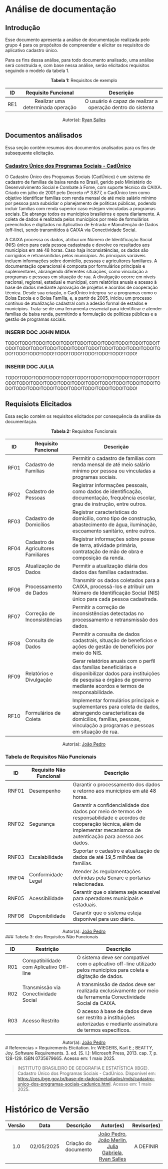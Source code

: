 # Análise de documentação

## Introdução
Esse documento apresenta a análise de documentação realizada pelo grupo 4 para os propósitos de compreender e elicitar os requisitos do aplicativo
cadastro único. 

Para os fins dessa análise, para todo documento analisado, uma análise será construída e, com base nessa análise, serão elicitados requisitos seguindo o modelo da tabela 1.

<center> <b>Tabela 1:</b> Requisitos de exemplo </center>
  
| **ID** | **Requisito Funcional** | **Descrição** |
|:------:|:-----------------------:|:-------------:|
| RE1    | Realizar uma determinada operação | O usuário é capaz de realizar a operação dentro do sistema |

<center>
 Autor(a): <a href="https://github.com/RA-Salles" target="_blank">Ryan Salles</a>
</center>

## Documentos análisados
Essa seção contém resumos dos documentos analisados para os fins de subsequente elicitação. 

### [Cadastro Único dos Programas Sociais - CadÚnico](https://ces.ibge.gov.br/base-de-dados/metadados/mds/cadastro-unico-dos-programas-sociais-cadunico.html)
O Cadastro Único dos Programas Sociais (CadÚnico) é um sistema de cadastro de famílias de baixa renda no Brasil, gerido pelo Ministério do Desenvolvimento Social e Combate à Fome, com suporte técnico da CAIXA. Criado em julho de 2001 pelo Decreto nº 3.877, o CadÚnico tem como objetivo identificar famílias com renda mensal de até meio salário mínimo por pessoa para subsidiar o planejamento de políticas públicas, podendo incluir famílias com renda superior caso estejam vinculadas a programas sociais. Ele abrange todos os municípios brasileiros e opera diariamente. A coleta de dados é realizada pelos municípios por meio de formulários preenchidos e digitados no Aplicativo de Entrada e Manutenção de Dados (off-line), sendo transmitidos à CAIXA via Conectividade Social.

A CAIXA processa os dados, atribui um Número de Identificação Social (NIS) único para cada pessoa cadastrada e devolve os resultados aos municípios em até 48 horas. Caso haja inconsistências, os dados são corrigidos e retransmitidos pelos municípios. As principais variáveis incluem informações sobre domicílio, pessoas e agricultores familiares. A documentação operacional é composta por formulários principais e suplementares, abrangendo diferentes situações, como vinculação a programas e pessoas em situação de rua. A divulgação ocorre em níveis nacional, regional, estadual e municipal, com relatórios anuais e acesso à base de dados mediante aprovação de projetos e acordos de cooperação técnica. Desde sua criação, o CadÚnico integrou-se a programas como o Bolsa Escola e o Bolsa Família, e, a partir de 2005, iniciou um processo contínuo de atualização cadastral com a adesão formal de estados e municípios. Trata-se de uma ferramenta essencial para identificar e atender famílias de baixa renda, permitindo a formulação de políticas públicas e a gestão de programas sociais.

### INSERIR DOC JOHN MIDIA
TODO!TODO!TODO!TODO!TODO!TODO!TODO!TODO!TODO!TODO!TODO!TODO!TODO!TODO!TODO!TODO!TODO!TODO!TODO!TODO!TODO!TODO!TODO!TODO!TODO!TODO!TODO!TODO!TODO!TODO!TODO!TODO!
### INSERIR DOC JULIA
TODO!TODO!TODO!TODO!TODO!TODO!TODO!TODO!TODO!TODO!TODO!TODO!TODO!TODO!TODO!TODO!TODO!TODO!TODO!TODO!TODO!TODO!TODO!TODO!TODO!TODO!TODO!TODO!TODO!TODO!TODO!TODO!

## Requisiots Elicitados
Essa seção contém os requisitos elicitados por consequência da análise da documentação. 

<center> <b>Tabela 2:</b> Requisitos Funcionais </center>

| **ID** | **Requisito Funcional**                                                                 | **Descrição**                                                                                                                                                                                                 |
|--------|-----------------------------------------------------------------------------------------|-------------------------------------------------------------------------------------------------------------------------------------------------------------------------------------------------------------|
| RF01   | Cadastro de Famílias                                                                   | Permitir o cadastro de famílias com renda mensal de até meio salário mínimo por pessoa ou vinculadas a programas sociais.                                                                                   |
| RF02   | Cadastro de Pessoas                                                                    | Registrar informações pessoais, como dados de identificação, documentação, frequência escolar, grau de instrução, entre outros.                                                                             |
| RF03   | Cadastro de Domicílios                                                                 | Registrar características do domicílio, como tipo de construção, abastecimento de água, iluminação, escoamento sanitário, entre outros.                                                                     |
| RF04   | Cadastro de Agricultores Familiares                                                    | Registrar informações sobre posse de terra, atividade primária, contratação de mão de obra e composição da renda.                                                                                           |
| RF05   | Atualização de Dados                                                                   | Permitir a atualização diária dos dados das famílias cadastradas.                                                                                                                                           |
| RF06   | Processamento de Dados                                                                 | Transmitir os dados coletados para a CAIXA, processá-los e atribuir um Número de Identificação Social (NIS) único para cada pessoa cadastrada.                                                              |
| RF07   | Correção de Inconsistências                                                            | Permitir a correção de inconsistências detectadas no processamento e retransmissão dos dados.                                                                                                               |
| RF08   | Consulta de Dados                                                                      | Permitir a consulta de dados cadastrais, situação de benefícios e ações de gestão de benefícios por meio do NIS.                                                                                            |
| RF09   | Relatórios e Divulgação                                                                | Gerar relatórios anuais com o perfil das famílias beneficiárias e disponibilizar dados para instituições de pesquisa e órgãos de governo mediante acordos e termos de responsabilidade.                      |
| RF10   | Formulários de Coleta                                                                  | Implementar formulários principais e suplementares para coleta de dados, abrangendo características de domicílios, famílias, pessoas, vinculação a programas e pessoas em situação de rua.                  |

<center>
 Autor(a): <a href="https://github.com/johnaopedro" target="_blank">João Pedro</a>
</center>

### Tabela de Requisitos Não Funcionais

| **ID** | **Requisito Não Funcional**                                                            | **Descrição**                                                                                                                                                                                                 |
|--------|---------------------------------------------------------------------------------------|-------------------------------------------------------------------------------------------------------------------------------------------------------------------------------------------------------------|
| RNF01  | Desempenho                                                                            | Garantir o processamento dos dados e retorno aos municípios em até 48 horas.                                                                                                                                |
| RNF02  | Segurança                                                                             | Garantir a confidencialidade dos dados por meio de termos de responsabilidade e acordos de cooperação técnica, além de implementar mecanismos de autenticação para acesso aos dados.                         |
| RNF03  | Escalabilidade                                                                        | Suportar o cadastro e atualização de dados de até 19,5 milhões de famílias.                                                                                                                                  |
| RNF04  | Conformidade Legal                                                                    | Atender às regulamentações definidas pela Senarc e portarias relacionadas.                                                                                                                                   |
| RNF05  | Acessibilidade                                                                        | Garantir que o sistema seja acessível para operadores municipais e estaduais.                                                                                                                                |
| RNF06  | Disponibilidade                                                                       | Garantir que o sistema esteja disponível para uso diário.                                                                                                                                                   |
<center>
 Autor(a): <a href="https://github.com/johnaopedro" target="_blank">João Pedro</a>
</center>
### Tabela 3: dos Requisitos Não Funcionais

| **ID** | **Restrição**                                                                          | **Descrição**                                                                                                                                                                                                 |
|--------|---------------------------------------------------------------------------------------|-------------------------------------------------------------------------------------------------------------------------------------------------------------------------------------------------------------|
| R01    | Compatibilidade com Aplicativo Off-line                                               | O sistema deve ser compatível com o aplicativo off-line utilizado pelos municípios para coleta e digitação de dados.                                                                                        |
| R02    | Transmissão via Conectividade Social                                                  | A transmissão de dados deve ser realizada exclusivamente por meio da ferramenta Conectividade Social da CAIXA.                                                                                              |
| R03    | Acesso Restrito                                                                       | O acesso à base de dados deve ser restrito a instituições autorizadas e mediante assinatura de termos específicos.                                                                                           |
<center>
 Autor(a): <a href="https://github.com/johnaopedro" target="_blank">João Pedro</a>
</center>
# Referencias
> Requirements Elicitation. In: WIEGERS, Karl E.; BEATTY, Joy. Software Requirements. 3. ed. [S. l.]: Microsoft Press, 2013. cap. 7, p. 128-129. ISBN 0735679665. Acesso em: 1 maio 2025.

> INSTITUTO BRASILEIRO DE GEOGRAFIA E ESTATÍSTICA (IBGE). Cadastro Único dos Programas Sociais - CadÚnico. Disponível em: https://ces.ibge.gov.br/base-de-dados/metadados/mds/cadastro-unico-dos-programas-sociais-cadunico.html. Acesso em: 1 maio 2025.

# Histórico de Versão

| Versão | Data | Descrição  | Autor(es) | Revisor(es) |
| :-----: | :----: | :----------: | :------------: | :--------: |
| 1.0 | 02/05/2025 | Criação do documento | [João Pedro](https://github.com/johnaopedro), [João Merlin](https://github.com/jvopBR), [Julia Gabriela](https://github.com/JuliaGabP), [Ryan Salles](https://github.com/RA-Salles)| A DEFINIR |
